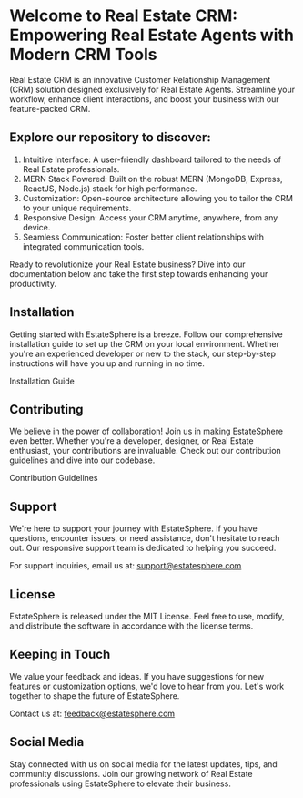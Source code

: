 # Welcome to Real Estate CRM: Empowering Real Estate Agents with Modern CRM Tools

Real Estate CRM is an innovative Customer Relationship Management (CRM) solution designed exclusively for Real Estate Agents. Streamline your workflow, enhance client interactions, and boost your business with our feature-packed CRM.

## **Explore our repository to discover:**

1. Intuitive Interface: A user-friendly dashboard tailored to the needs of Real Estate professionals.
2. MERN Stack Powered: Built on the robust MERN (MongoDB, Express, ReactJS, Node.js) stack for high performance.
3. Customization: Open-source architecture allowing you to tailor the CRM to your unique requirements.
4. Responsive Design: Access your CRM anytime, anywhere, from any device.
5. Seamless Communication: Foster better client relationships with integrated communication tools.

Ready to revolutionize your Real Estate business? Dive into our documentation below and take the first step towards enhancing your productivity.

## **Installation**

Getting started with EstateSphere is a breeze. Follow our comprehensive installation guide to set up the CRM on your local environment. Whether you're an experienced developer or new to the stack, our step-by-step instructions will have you up and running in no time.

Installation Guide

## **Contributing**

We believe in the power of collaboration! Join us in making EstateSphere even better. Whether you're a developer, designer, or Real Estate enthusiast, your contributions are invaluable. Check out our contribution guidelines and dive into our codebase.

Contribution Guidelines

## **Support**

We're here to support your journey with EstateSphere. If you have questions, encounter issues, or need assistance, don't hesitate to reach out. Our responsive support team is dedicated to helping you succeed.

For support inquiries, email us at: support@estatesphere.com

## **License**

EstateSphere is released under the MIT License. Feel free to use, modify, and distribute the software in accordance with the license terms.

## **Keeping in Touch**

We value your feedback and ideas. If you have suggestions for new features or customization options, we'd love to hear from you. Let's work together to shape the future of EstateSphere.

Contact us at: feedback@estatesphere.com

## **Social Media**

Stay connected with us on social media for the latest updates, tips, and community discussions. Join our growing network of Real Estate professionals using EstateSphere to elevate their business.
